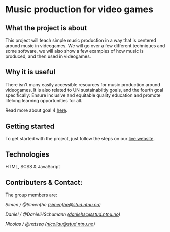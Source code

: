 # Music production for video games

## What the project is about

This project will teach simple music production in a way that is centered around music in videogames. We will go over a few different techniques and some software, we will also show a few examples of how music is produced, and then used in videogames.

## Why it is useful

There isn't many easily accessible resources for music production around videogames. It is also related to UN sustainabiltiy goals, and the fourth goal specifically:
Ensure inclusive and equitable quality education and promote lifelong learning opportunities for all.

Read more about goal 4 [here](https://www.un.org/sustainabledevelopment/education/).

## Getting started

To get started with the project, just follow the steps on our [live website](https://simenfhe.github.io).

## Technologies

HTML, SCSS & JavaScript

## Contributers & Contact:

The group members are:

_Simen / @Simenfhe (simenfhe@stud.ntnu.no)_

_Daniel / @DanielHSchumann (daniehsc@stud.ntnu.no)_

_Nicolas / @nxtseq (nicollau@stud.ntnu.no)_
